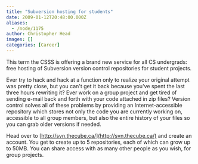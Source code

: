 ```yaml
---
title: "Subversion hosting for students"
date: 2009-01-12T20:48:00.000Z
aliases:
  - /node/1175
author: Christopher Head
images: []
categories: [Career]
---
```


This term the CSSS is offering a brand new service for all CS undergrads: free hosting of Subversion version control repositories for student projects.

Ever try to hack and hack at a function only to realize your original attempt was pretty close, but you can't get it back because you've spent the last three hours rewriting it? Ever work on a group project and get tired of sending e-mail back and forth with your code attached in zip files? Version control solves all of these problems by providing an Internet-accessible repository which stores not only the code you are currently working on, accessible to all group members, but also the entire history of your files so you can grab older versions if needed.

Head over to [http://svn.thecube.ca/](http://svn.thecube.ca/) and create an account. You get to create up to 5 repositories, each of which can grow up to 50MB. You can share access with as many other people as you wish, for group projects.
